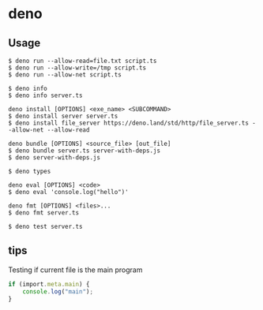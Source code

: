 # deno

## Usage

    $ deno run --allow-read=file.txt script.ts
    $ deno run --allow-write=/tmp script.ts
    $ deno run --allow-net script.ts

    $ deno info
    $ deno info server.ts

    deno install [OPTIONS] <exe_name> <SUBCOMMAND>
    $ deno install server server.ts
    $ deno install file_server https://deno.land/std/http/file_server.ts --allow-net --allow-read

    deno bundle [OPTIONS] <source_file> [out_file]
    $ deno bundle server.ts server-with-deps.js
    $ deno server-with-deps.js

    $ deno types

    deno eval [OPTIONS] <code>
    $ deno eval 'console.log("hello")'

    deno fmt [OPTIONS] <files>...
    $ deno fmt server.ts

    $ deno test server.ts

## tips

Testing if current file is the main program


```TypeScript
if (import.meta.main) {
    console.log("main");
}
```
